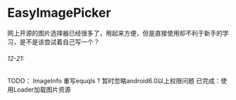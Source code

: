 # EasyImagePicker
网上开源的图片选择器已经很多了，用起来方便，但是直接使用却不利于新手的学习，是不是该尝试着自己写一个？

###### 12-21:
TODO：
ImageInfo 重写equqls ?
暂时忽略android6.0以上权限问题
已完成：使用Loader加载图片资源

